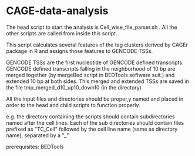 # CAGE-data-analysis

The head script to start the analysis is Cell_wise_file_parser.sh . All the other scripts are called from inside this script.

This script calculates several features of the tag clusters derived by CAGEr package in R and assigns those features to GENCODE TSSs.

GENCODE TSSs are the first nucleotide of GENCODE defined transcripts. GENCODE defined transcripts falling in the neighborhood of 10 bp are merged together (by mergeBed script in BEDTools software suit.) and extended 10 bp at both sides. This merged and extended TSSs are saved in the file tmp_merged_d10_up10_down10 (in the directory)

All the input files and directories should be proper,y named and placed in order to the head and child scripts to function properly.


e.g. the directory containing the scripts should contain subdirectories named after the cell lines. Each of the sub directories should contain files prefixed as "TC_Cell" followed by the cell line name (same as directory name), separated by a "_"


prerequisites: BEDTools
